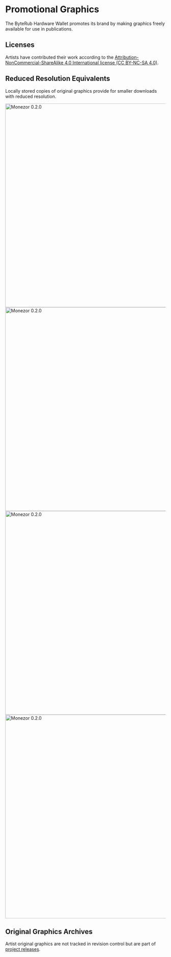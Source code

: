 # Promotional Graphics

The ByteRub Hardware Wallet promotes its brand by making graphics freely available for use in publications.

## Licenses

Artists have contributed their work according to the [Attribution-NonCommercial-ShareAlike 4.0 International license (CC BY-NC-SA 4.0)](https://creativecommons.org/licenses/by-nc-sa/4.0/legalcode).

## Reduced Resolution Equivalents

Locally stored copies of original graphics provide for smaller downloads with reduced resolution.

[<img width="640" src="https://taiga.getbyterub.org/media/attachments/b/6/2/8/78dd76b4be427713747cb925724ffbe486d029e3717c4e883f28adec0123/gez_5766-small.jpeg.640x0_q85_crop.jpg" alt="Monezor 0.2.0" />](https://github.com/byterubpay/kastelo/tree/master/hardware/monezor/)  
[<img width="640" src="https://taiga.getbyterub.org/media/attachments/a/3/6/b/103b9a180ba4857c2c7f27e4cca2fdf761fc97d137d1936458ae05b97742/gez_5768-small.jpeg.640x0_q85_crop.jpg" alt="Monezor 0.2.0" />](https://github.com/byterubpay/kastelo/tree/master/hardware/monezor/)  
[<img width="640" src="https://taiga.getbyterub.org/media/attachments/3/7/b/b/bcd26f50194d9ca1238ddcad0c26997a0ad0faba154904bb509cedab75c5/gez_5793-small.jpeg.640x0_q85_crop.jpg" alt="Monezor 0.2.0" />](https://github.com/byterubpay/kastelo/tree/master/hardware/monezor/)  
[<img width="640" src="https://taiga.getbyterub.org/media/attachments/5/2/2/4/4eeb3cd510c41c179c6176c0bf616c8ae2ccacaed9ae6bc129473f6970be/gez_5754-small.jpeg.640x0_q85_crop.jpg" alt="Monezor 0.2.0" />](https://github.com/byterubpay/kastelo/tree/master/hardware/monezor/)

## Original Graphics Archives

Artist original graphics are not tracked in revision control but are part of [project releases](https://github.com/byterubpay/kastelo/releases/).
